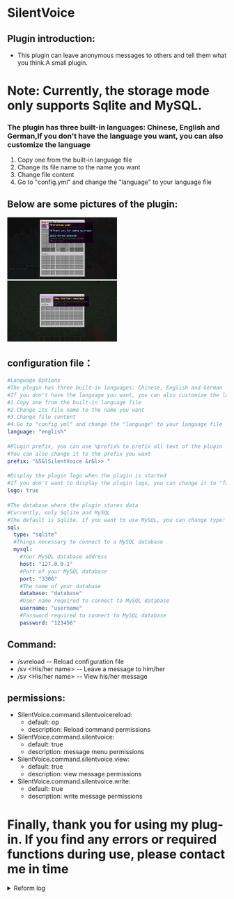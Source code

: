 # SilentVoice
## Plugin introduction:
* This plugin can leave anonymous messages to others and tell them what you think.A small plugin.

# Note: Currently, the storage mode only supports Sqlite and MySQL.
### The plugin has three built-in languages: Chinese, English and German,If you don't have the language you want, you can also customize the language
1. Copy one from the built-in language file
2. Change its file name to the name you want
3. Change file content
4. Go to "config.yml" and change the "language" to your language file

## Below are some pictures of the plugin:
<div>
  <img src="https://github.com/plaidmrdeer/SilentVoice/blob/main/img/1.png" width="50%">
</div>
<div>
  <img src="https://github.com/plaidmrdeer/SilentVoice/blob/main/img/2.png" width="50%">
</div>

## configuration file：
```yaml
#Language Options
#The plugin has three built-in languages: Chinese, English and German
#If you don't have the language you want, you can also customize the language
#1.Copy one from the built-in language file
#2.Change its file name to the name you want
#3.Change file content
#4.Go to "config.yml" and change the "language" to your language file
language: "english"

#Plugin prefix, you can use %prefix% to prefix all text of the plugin
#You can also change it to the prefix you want
prefix: "&5&lSilentVoice &r&l>> "

#Display the plugin logo when the plugin is started
#If you don't want to display the plugin logo, you can change it to "false"
logo: true

#The database where the plugin stores data
#Currently, only Sqlite and MySQL
#The default is Sqlite. If you want to use MySQL, you can change type: "sqlite" to "mysql"
sql:
  type: "sqlite"
  #Things necessary to connect to a MySQL database
  mysql:
    #Your MySQL database address
    host: "127.0.0.1"
    #Port of your MySQL database
    port: "3306"
    #The name of your database
    database: "database"
    #User name required to connect to MySQL database
    username: "username"
    #Password required to connect to MySQL database
    password: "123456"
```

## Command:
* /svreload -- Reload configuration file
* /sv <His/her name> <Message> -- Leave a message to him/her
* /sv <His/her name> -- View his/her message

## permissions:
* SilentVoice.command.silentvoicereload:
    * default: op
    * description: Reload command permissions
* SilentVoice.command.silentvoice:
    * default: true
    * description: message menu permissions
* SilentVoice.command.silentvoice.view:
    * default: true
    * description: view message permissions
* SilentVoice.command.silentvoice.write:
    * default: true
    * description: write message permissions

# Finally, thank you for using my plug-in. If you find any errors or required functions during use, please contact me in time
  
 <details>
   <summary>Reform log</summary>
   <pre>
   <code>
      v1.0.1 2023-3-10
         Fixed the "/sv" directive that can only be used with administrator privileges
         Fixed a bug where strings could only be written with spaces when leaving a message
   </code>
   </pre>
</details>
